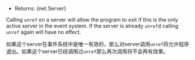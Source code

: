 <!-- YAML
added: v0.9.1
-->

* Returns: {net.Server}

Calling `unref` on a server will allow the program to exit if this is the only
active server in the event system. If the server is already `unref`d calling
`unref` again will have no effect.

如果这个server在事件系统中是唯一有效的，那么对server调用`unref`将允许程序退出。如果这个server已经调用过`unref`那么再次调用将不会再有效果。
